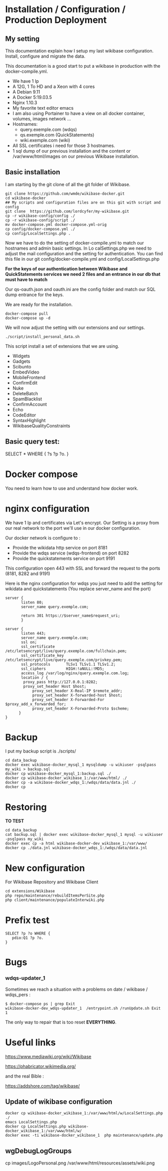 
# Installation / Configuration / Production Deployment

## My setting

This documentation explain how I setup my last wikibase configuration. Install, configure and migrate the data.

This documentation is a good start to put a wikibase in production with the docker-compile.yml.

* We have 1 Ip
* A 12G, 1 To HD and a Xeon with 4 cores
* A Debian 9.11
* A Docker 5:19.03.5
* Nginx 1.10.3
* My favorite text editor emacs
* I am also using Portainer to have a view on all docker container, volumes, images network ...
* Hostnames:
  * query.exemple.com (wdqs)
  * qs.exemple.com (QuickStatements)
  * wiki.exemple.com (wiki)
* All SSL certificates i need for those 3 hostnames.
* 1 sql dump of our previous installation and the content or /var/www/html/images on our previous Wikibase installation.

## Basic installation

I am starting by the git clone of all the git folder of Wikibase.

```
git clone https://github.com/wmde/wikibase-docker.git
cd wikibase-docker
## My scripts and configuration files are on this git with script and config
git clone  https://github.com/lordcyfer/my-wikibase.git
cp -r wikibase-config/config ./
cp -r wikibase-config/script ./
mv docker-compose.yml docker-compose.yml-orig
cp config/docker-compose.yml ./
cp config/LocalSettings.php .
```

Now we have to do the setting of docker-compile.yml to match our hostnames and admin basic settings. In Lo  calSettings.php we need to adjust the mail configuration and the setting for authentication. You can find this file in our git config/docker-compile.yml and config/LocalSettings.php

**For the keys of our authentication between Wikibase and QuickStatements services we need 2 files and an entrance in our db that must have to match**

Our qs-oauth.json and oauth.ini are the config folder and match our SQL dump entrance for the keys.

We are ready for the installation.

```
docker-compose pull
docker-compose up -d
```

We will now adjust the setting with our extensions and our settings.

```
./script/install_personal_data.sh
```

This script install a set of extensions that we are using.

* Widgets
* Gadgets
* Scibunto
* EmbedVideo
* MobileFrontend
* ConfirmEdit
* Nuke
* DeleteBatch
* SpamBlacklist
* ConfirmAccount
* Echo
* CodeEditor
* SyntaxHighlight
* WikibaseQualityConstraints

## Basic query test:

SELECT * WHERE {
  ?s ?p ?o.
}

# Docker compose

You need to learn how to use and understand how docker work.

# nginx configuration

We have 1 Ip and certificates via Let's encrypt.
Our Setting is a proxy from our real network to the port we'll use in our docker configuration.

Our docker network is configure to :
* Provide the wikidata http service on port 8181
* Provide the wdqs service (wdqs-frontend) on port 8282
* Provide the quickstatements service on port 9191

This configuration open 443 with SSL and forward the request to the ports (8181, 8282 and 9191)

Here is the nginx configuration for wdqs you just need to add the setting for wikidata and quickstatements
(You replace server_name and the port)
```
server {
       listen 80;
       server_name query.exemple.com;

       return 301 https://$server_name$request_uri;
       }

server {
       listen 443;
       server_name query.exemple.com;
       ssl on;
       ssl_certificate     /etc/letsencrypt/live/query.exemple.com/fullchain.pem;
       ssl_certificate_key /etc/letsencrypt/live/query.exemple.com/privkey.pem;
       ssl_protocols       TLSv1 TLSv1.1 TLSv1.2;
       ssl_ciphers         HIGH:!aNULL:!MD5;  
       access_log /var/log/nginx/query.exemple.com.log;
       location / {
        proxy_pass http://127.0.0.1:8282;
  	    proxy_set_header Host $host;
		    proxy_set_header X-Real-IP $remote_addr;
		    proxy_set_header X-forwarded-host $host;
		    proxy_set_header X-Forwarded-For $proxy_add_x_forwarded_for;
		    proxy_set_header X-Forwarded-Proto $scheme;
      }
}
```
# Backup

I put my backup script is ./scripts/
```
cd data_backup
docker exec wikibase-docker_mysql_1 mysqldump -u wikiuser -psqlpass my_wiki > backup.sql
docker cp wikibase-docker_mysql_1:backup.sql ./
docker cp wikibase-docker_wikibase_1:/var/www/html/ ./
docker cp -a wikibase-docker_wdqs_1:/wdqs/data/data.jnl ./
docker cp
```

# Restoring

**TO TEST**

```
cd data_backup
cat backup.sql | docker exec wikibase-docker_mysql_1 mysql -u wikiuser -psqlpass my_wiki
docker exec cp -a html wikibase-docker-dev_wikibase_1:/var/www/
docker cp ./data.jnl wikibase-docker_wdqs_1:/wdqs/data/data.jnl

```
# New configuration

For Wikibase Repository and Wikibase Client
```
cd extensions/Wikibase
php repo/maintenance/rebuildItemsPerSite.php
php client/maintenance/populateInterwiki.php
```

# Prefix test

```
SELECT ?p ?o WHERE {
   pdio:Q1 ?p ?o.
}
```

# Bugs

### wdqs-updater_1

Sometimes we reach a situation with a problems on date / wikibase / wdqs_pers :

```
$ docker-compose ps | grep Exit
wikibase-docker-dev_wdqs-updater_1  /entrypoint.sh /runUpdate.sh Exit 1
```
The only way to repair that is too reset **EVERYTHING**.

# Useful links

https://www.mediawiki.org/wiki/Wikibase

https://phabricator.wikimedia.org/

and the real Bible :

https://addshore.com/tag/wikibase/

## Update of wikibase configuration
```
docker cp wikibase-docker_wikibase_1:/var/www/html/w/LocalSettings.php ./
emacs LocalSettings.php
docker cp LocalSettings.php wikibase-docker_wikibase_1:/var/www/html/w/
docker exec -ti wikibase-docker_wikibase_1  php maintenance/update.php
```

## wgDebugLogGroups

cp images/LogoPersonal.png /var/www/html/resources/assets/wiki.png
